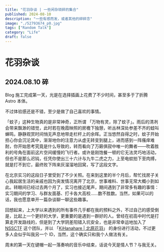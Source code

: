 ```yaml
---
title: "花羽杂谈 | 一些闲杂琐碎的集合"
published: 2024-08-10
description: "一些有感而发，或者其他的碎碎念"
image: "./52793674_p0.jpg"
tags: ["Random Talk"]
category: "Life"
draft: false
---
```


# 花羽杂谈

## 2024.08.10 碎

Blog 施工完成第一天，光是在选择插画上花费了不少时间，甚至多于了折腾 Astro 本体。

不过体验感还是不错，至少是做了自己喜欢的事情。

「蚊子」这种生物真的是非常神奇，正所谓 「万物有灵，除了蚊子」。雨后的清冽会带来飘渺的错觉，此时若在晚霞映照的房檐下独憩，听丛林深处参差不齐的蛙叫蝉鸣，静静观赏时间悄无声息地带走栏杆上的余晖。正当悠然自得之时，蚊子开始担心你会沉沦其中，渐渐地你的注意力从虚无转变到腿上，进而感到一阵瘙痒难耐，你开始思考究竟是什么导致的，转而看向了万籁俱寂中唯一的舞者——吹着胜利的号角在面前这片空间缓慢的飞行者。或许是刚饱餐一顿的它无法灵巧地活动，但也不是那么迟钝，任凭你使出三十六计与九牛二虎之力，上至电蚊拍下至肉搏，就是打不到它，最终败下阵来灰溜溜地回窝，写了这段文字。

在北京实习的这段日子里受到了不少关照。在来到这里的半个月后，帮忙找房子关心我起居生活的亲戚也因为突发情况离开了北京，世事难料、世事无常大概小到如此。转眼间已经过去两个月了，实习也接近尾声，期间遇到了非常多有趣的事情：实习期间的学习、与群友面基、打卡各大高校……数不胜数。当然，如果可以的话，我也愿意单开一篇杂谈聊一聊这些趣事。

回想起来，上大学以来遇到的所有事件几乎都在我的预料之外，不过自己的感受倒是，比起上一个更好的大学，更重要的是遇到一群好的人。曾经在初高中时代是打算走开发路线的，但是到了大学阴差阳错入坑安全，也是非常幸运地加入了 [NSSCTF](https://www.nssctf.cn/) 这个团队，并以 「[KiHanahare | 北原花羽](https://github.com/KiHanahare/)」 的身份进行活动，不过更多人会似乎叫我另一个 ID，当然，这个确实只和我个人做法有关。

周末的第一天在键帽一起一落奏响的音乐中结束，话说今天是情人节？与我无关。
